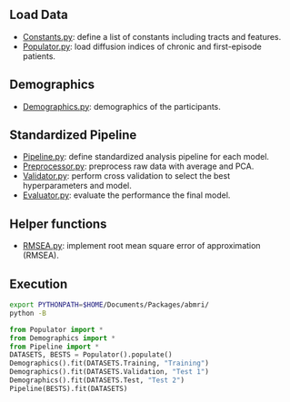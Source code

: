 ## Load Data
- [Constants.py](Constants.py): define a list of constants including tracts and features.
- [Populator.py](Populator.py): load diffusion indices of chronic and first-episode patients.

## Demographics
- [Demographics.py](Demographics.py): demographics of the participants.

## Standardized Pipeline
- [Pipeline.py](Pipeline.py): define standardized analysis pipeline for each model.
- [Preprocessor.py](Preprocessor.py): preprocess raw data with average and PCA.
- [Validator.py](Validator.py): perform cross validation to select the best hyperparameters and model.
- [Evaluator.py](Evaluator.py): evaluate the performance the final model.

## Helper functions
- [RMSEA.py](RMSEA.py): implement root mean square error of approximation (RMSEA).

## Execution

```bash
export PYTHONPATH=$HOME/Documents/Packages/abmri/
python -B
```

```python
from Populator import *
from Demographics import *
from Pipeline import *
DATASETS, BESTS = Populator().populate()
Demographics().fit(DATASETS.Training, "Training")
Demographics().fit(DATASETS.Validation, "Test 1")
Demographics().fit(DATASETS.Test, "Test 2")
Pipeline(BESTS).fit(DATASETS)
```
